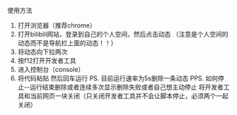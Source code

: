 使用方法
1. 打开浏览器（推荐chrome）
2. 打开bilibili网站，登录到自己的个人空间，然后点击动态 （注意是个人空间的动态而不是导航栏上面的动态！！）
3. 将动态向下拉两次
4. 按f12打开开发者工具
5. 进入控制台（console）
6. 将代码粘贴 然后回车运行
PS. 目前运行速率为5s删除一条动态
PPS. 如何停止--运行结束删除或者连续多次显示删除失败或者自己想主动停止
将开发者工具和当前网页一块关闭（只关闭开发者工具并不会让脚本停止，必须两个一起关闭）
